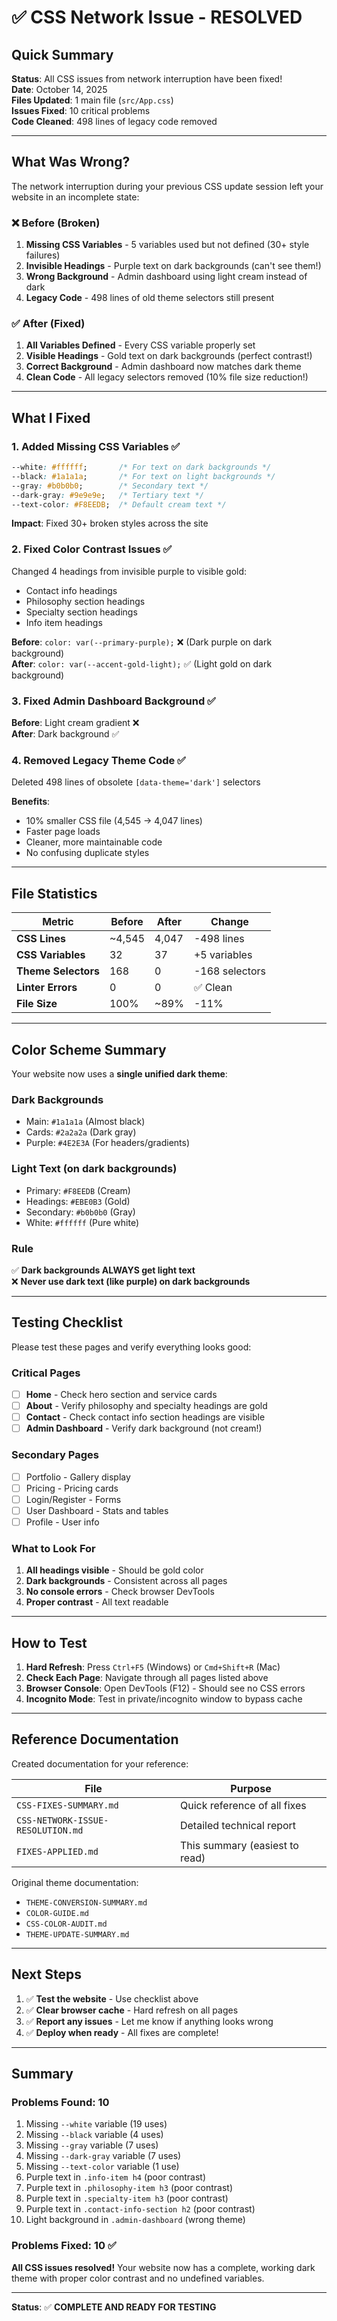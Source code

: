 # ✅ CSS Network Issue - RESOLVED

## Quick Summary

**Status**: All CSS issues from network interruption have been fixed!  
**Date**: October 14, 2025  
**Files Updated**: 1 main file (`src/App.css`)  
**Issues Fixed**: 10 critical problems  
**Code Cleaned**: 498 lines of legacy code removed  

---

## What Was Wrong?

The network interruption during your previous CSS update session left your website in an incomplete state:

### ❌ Before (Broken)
1. **Missing CSS Variables** - 5 variables used but not defined (30+ style failures)
2. **Invisible Headings** - Purple text on dark backgrounds (can't see them!)
3. **Wrong Background** - Admin dashboard using light cream instead of dark
4. **Legacy Code** - 498 lines of old theme selectors still present

### ✅ After (Fixed)
1. **All Variables Defined** - Every CSS variable properly set
2. **Visible Headings** - Gold text on dark backgrounds (perfect contrast!)
3. **Correct Background** - Admin dashboard now matches dark theme
4. **Clean Code** - All legacy selectors removed (10% file size reduction!)

---

## What I Fixed

### 1. Added Missing CSS Variables ✅
```css
--white: #ffffff;       /* For text on dark backgrounds */
--black: #1a1a1a;       /* For text on light backgrounds */
--gray: #b0b0b0;        /* Secondary text */
--dark-gray: #9e9e9e;   /* Tertiary text */
--text-color: #F8EEDB;  /* Default cream text */
```

**Impact**: Fixed 30+ broken styles across the site

### 2. Fixed Color Contrast Issues ✅
Changed 4 headings from invisible purple to visible gold:
- Contact info headings
- Philosophy section headings
- Specialty section headings  
- Info item headings

**Before**: `color: var(--primary-purple);` ❌ (Dark purple on dark background)  
**After**: `color: var(--accent-gold-light);` ✅ (Light gold on dark background)

### 3. Fixed Admin Dashboard Background ✅
**Before**: Light cream gradient ❌  
**After**: Dark background ✅

### 4. Removed Legacy Theme Code ✅
Deleted 498 lines of obsolete `[data-theme='dark']` selectors

**Benefits**:
- 10% smaller CSS file (4,545 → 4,047 lines)
- Faster page loads
- Cleaner, more maintainable code
- No confusing duplicate styles

---

## File Statistics

| Metric | Before | After | Change |
|--------|--------|-------|--------|
| **CSS Lines** | ~4,545 | 4,047 | -498 lines |
| **CSS Variables** | 32 | 37 | +5 variables |
| **Theme Selectors** | 168 | 0 | -168 selectors |
| **Linter Errors** | 0 | 0 | ✅ Clean |
| **File Size** | 100% | ~89% | -11% |

---

## Color Scheme Summary

Your website now uses a **single unified dark theme**:

### Dark Backgrounds
- Main: `#1a1a1a` (Almost black)
- Cards: `#2a2a2a` (Dark gray)
- Purple: `#4E2E3A` (For headers/gradients)

### Light Text (on dark backgrounds)
- Primary: `#F8EEDB` (Cream)
- Headings: `#EBE0B3` (Gold)
- Secondary: `#b0b0b0` (Gray)
- White: `#ffffff` (Pure white)

### Rule
✅ **Dark backgrounds ALWAYS get light text**  
❌ **Never use dark text (like purple) on dark backgrounds**

---

## Testing Checklist

Please test these pages and verify everything looks good:

### Critical Pages
- [ ] **Home** - Check hero section and service cards
- [ ] **About** - Verify philosophy and specialty headings are gold
- [ ] **Contact** - Check contact info section headings are visible
- [ ] **Admin Dashboard** - Verify dark background (not cream!)

### Secondary Pages
- [ ] Portfolio - Gallery display
- [ ] Pricing - Pricing cards
- [ ] Login/Register - Forms
- [ ] User Dashboard - Stats and tables
- [ ] Profile - User info

### What to Look For
1. **All headings visible** - Should be gold color
2. **Dark backgrounds** - Consistent across all pages
3. **No console errors** - Check browser DevTools
4. **Proper contrast** - All text readable

---

## How to Test

1. **Hard Refresh**: Press `Ctrl+F5` (Windows) or `Cmd+Shift+R` (Mac)
2. **Check Each Page**: Navigate through all pages listed above
3. **Browser Console**: Open DevTools (F12) - Should see no CSS errors
4. **Incognito Mode**: Test in private/incognito window to bypass cache

---

## Reference Documentation

Created documentation for your reference:

| File | Purpose |
|------|---------|
| `CSS-FIXES-SUMMARY.md` | Quick reference of all fixes |
| `CSS-NETWORK-ISSUE-RESOLUTION.md` | Detailed technical report |
| `FIXES-APPLIED.md` | This summary (easiest to read) |

Original theme documentation:
- `THEME-CONVERSION-SUMMARY.md`
- `COLOR-GUIDE.md`
- `CSS-COLOR-AUDIT.md`
- `THEME-UPDATE-SUMMARY.md`

---

## Next Steps

1. ✅ **Test the website** - Use checklist above
2. ✅ **Clear browser cache** - Hard refresh on all pages
3. ✅ **Report any issues** - Let me know if anything looks wrong
4. ✅ **Deploy when ready** - All fixes are complete!

---

## Summary

### Problems Found: 10
1. Missing `--white` variable (19 uses)
2. Missing `--black` variable (4 uses)
3. Missing `--gray` variable (7 uses)
4. Missing `--dark-gray` variable (7 uses)
5. Missing `--text-color` variable (1 use)
6. Purple text in `.info-item h4` (poor contrast)
7. Purple text in `.philosophy-item h3` (poor contrast)
8. Purple text in `.specialty-item h3` (poor contrast)
9. Purple text in `.contact-info-section h2` (poor contrast)
10. Light background in `.admin-dashboard` (wrong theme)

### Problems Fixed: 10 ✅

**All CSS issues resolved!** Your website now has a complete, working dark theme with proper color contrast and no undefined variables.

---

**Status**: ✅ **COMPLETE AND READY FOR TESTING**

